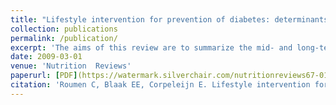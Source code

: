 ```yaml
---
title: "Lifestyle intervention for prevention of diabetes: determinants of success for  future implementation."
collection: publications
permalink: /publication/
excerpt: 'The aims of this review are to summarize the mid- and long-term effects  of lifestyle interventions on impaired glucose tolerance and type 2 diabetes  mellitus and to provide determinants of intervention outcome and adherence, which  can be used for future implementation of lifestyle interventions.'
date: 2009-03-01
venue: 'Nutrition  Reviews'
paperurl: [PDF](https://watermark.silverchair.com/nutritionreviews67-0132.pdf?token=AQECAHi208BE49Ooan9kkhW_Ercy7Dm3ZL_9Cf3qfKAc485ysgAAAsUwggLBBgkqhkiG9w0BBwagggKyMIICrgIBADCCAqcGCSqGSIb3DQEHATAeBglghkgBZQMEAS4wEQQM2xwgx-kt77fT22VcAgEQgIICeGphHbbOwBN92A1R548zzwgRxrLOCemgOs-7KZ5_x94eBEZUrPo0MJ_R39ageuQrp8yRbT0HODrkWMfLhh6QmQ9BtwFkdb7wOHOGQEhz5x-SQuz_F_WCj0V_fyTGZBWmt_g2gAm9CalqfTRgWoM0gKxW64TGHgxjFvoui85JWHDRt-UfquQx04dbsr55OZXNILW6wdMkSm_DlmX_jA-EVZeVQPup8ddjrYOvt8Qn4irBWzdzdFJ0rL1rviZ9vXk0X6_DRKhKTeowFrIaJt93yRqwohV18SQwQBcfDRlyBJ7mz7SAS20wHc6LdCBYvLfrVPrLI9pFEFci8vAvY19lK7XUhREU0UXRPAFH1fMJnu2c9sFaWU-ada5kPmUtpQukgg_Ol68_aQkqu2Dtkc5Lid5bbC8jpsHmAvZ5tNzby33n8PbU5Av75GS9HKjF7rELZVX7p_oRUBHwI7-c6NB0h9RgLNf0S1dRFXsEKgluhJDUc1FNzC0z8JWCeZN1PBQ3dJWEhSlY1kicbDgij-Hi8ueODgv2jT8F8FbrJQz9OCni1oim6RF4elzeRUJe5y4yfr5Sz4ullNJmo2DakFOLmvBBMNGbt3jALk7dO4aHtrCGIHi-mEGR19q5IIbHTwD8wNlxlsRNLvWzjLoXFvJRJTkx_dY0swVNiN3a5Sy5hgJJQX4n-265Kpn3v0x_7Cno_U6CWmyvx6-KtdNXBdSwcZeA38AJyFFOkYa_853OZ1sXocznJoQGgaQLJQT3HRF2zJOQljm9AYTzRjapFDmUe9WHtgDj88d0TF85MdQT17qC_FMW74_D5Z-WcynWztZ-tHMyTUFJ_wI2)
citation: 'Roumen C, Blaak EE, Corpeleijn E. Lifestyle intervention for prevention of diabetes: determinants of success for future implementation. Nutr Rev. 2009;67(3):132-146. doi:10.1111/j.1753-4887.2009.00181.x'
---
```


